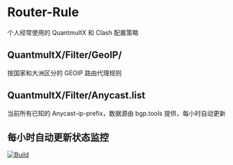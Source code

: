 # Router-Rule
个人经常使用的 QuantmultX 和 Clash 配置策略

## QuantmultX/Filter/GeoIP/
按国家和大洲区分的 GEOIP 路由代理规则

## QuantmultX/Filter/Anycast.list
当前所有已知的 Anycast-ip-prefix，数据源由 bgp.tools 提供，每小时自动更新

## 每小时自动更新状态监控
[![Build](https://github.com/JohnnySun/Router-Rule/actions/workflows/build.yml/badge.svg?branch=master&event=schedule)](https://github.com/JohnnySun/Router-Rule/actions/workflows/build.yml)
